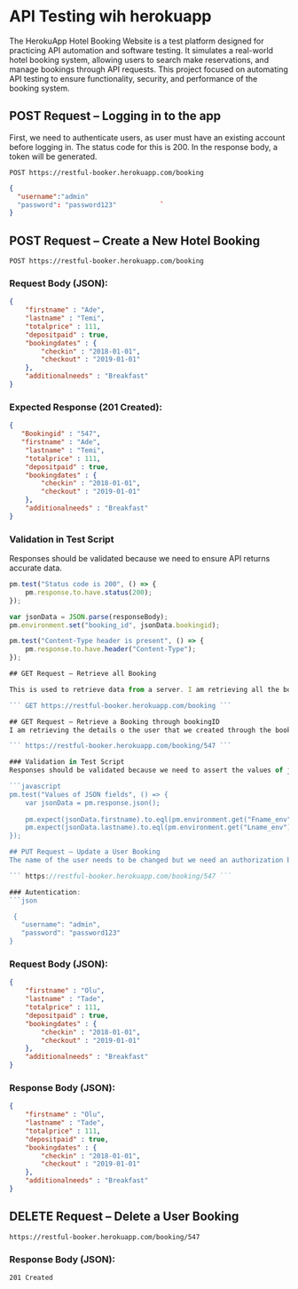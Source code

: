 # API Testing wih herokuapp

The HerokuApp Hotel Booking Website is a test platform designed for practicing API automation and software testing. It simulates a real-world hotel booking system, allowing users to search make reservations, and manage bookings through API requests.
This project focused on automating API testing to ensure functionality, security, and performance of the booking system.

## POST Request – Logging in to the app
First, we need to authenticate users, as user must have an existing account before logging in. The status code for this is 200. In the response body, a token will be generated.

```POST https://restful-booker.herokuapp.com/booking ```

```json
{
  "username":"admin"
  "password": "password123"           `
}
```
## POST Request – Create a New Hotel Booking

```POST https://restful-booker.herokuapp.com/booking```

### Request Body (JSON):
```json
{
    "firstname" : "Ade",
    "lastname" : "Temi",
    "totalprice" : 111,
    "depositpaid" : true,
    "bookingdates" : {
        "checkin" : "2018-01-01",
        "checkout" : "2019-01-01"
    },
    "additionalneeds" : "Breakfast"
}
```
### Expected Response (201 Created):

```json
{
   "Bookingid" : "547",
   "firstname" : "Ade",
    "lastname" : "Temi",
    "totalprice" : 111,
    "depositpaid" : true,
    "bookingdates" : {
        "checkin" : "2018-01-01",
        "checkout" : "2019-01-01"
    },
    "additionalneeds" : "Breakfast"
}
```
### Validation in Test Script  
Responses should be validated because we need to ensure API returns accurate data.

```javascript
pm.test("Status code is 200", () => {
    pm.response.to.have.status(200);
});

var jsonData = JSON.parse(responseBody);
pm.environment.set("booking_id", jsonData.bookingid);

pm.test("Content-Type header is present", () => {    
    pm.response.to.have.header("Content-Type");
});

## GET Request – Retrieve all Booking

This is used to retrieve data from a server. I am retrieving all the bookings from the server

``` GET https://restful-booker.herokuapp.com/booking ```

## GET Request – Retrieve a Booking through bookingID
I am retrieving the details o the user that we created through the bookingid

``` https://restful-booker.herokuapp.com/booking/547 ```

### Validation in Test Script  
Responses should be validated because we need to assert the values of json fields

```javascript
pm.test("Values of JSON fields", () => {
    var jsonData = pm.response.json();
    
    pm.expect(jsonData.firstname).to.eql(pm.environment.get("Fname_env"));
    pm.expect(jsonData.lastname).to.eql(pm.environment.get("Lname_env"));
});

## PUT Request – Update a User Booking 
The name of the user needs to be changed but we need an authorization before we can access this API. We also need bookingID to access this

``` https://restful-booker.herokuapp.com/booking/547 ```

### Autentication:
```json  

 {
   "username": "admin",
   "password": "password123"
}
```

### Request Body (JSON):

```json
{
    "firstname" : "Olu",
    "lastname" : "Tade",
    "totalprice" : 111,
    "depositpaid" : true,
    "bookingdates" : {
        "checkin" : "2018-01-01",
        "checkout" : "2019-01-01"
    },
    "additionalneeds" : "Breakfast"
}
```
### Response Body (JSON):
```json
{
    "firstname" : "Olu",
    "lastname" : "Tade",
    "totalprice" : 111,
    "depositpaid" : true,
    "bookingdates" : {
        "checkin" : "2018-01-01",
        "checkout" : "2019-01-01"
    },
    "additionalneeds" : "Breakfast"
}
```

## DELETE Request – Delete a User Booking 

``` https://restful-booker.herokuapp.com/booking/547 ```

### Response Body (JSON):
``` 201 Created ```
